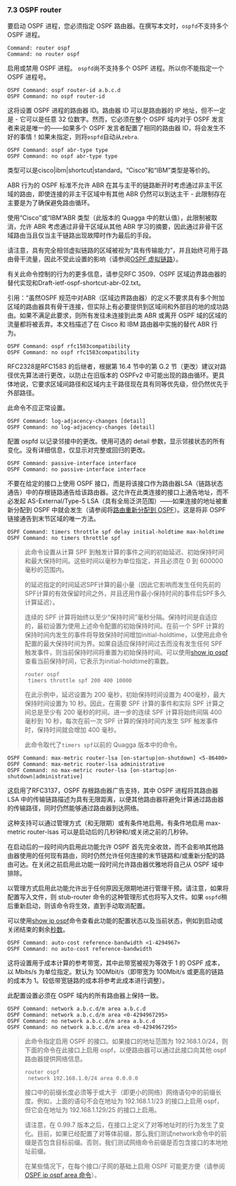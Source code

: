 ### 7.3 OSPF router

要启动 OSPF 进程，您必须指定 OSPF 路由器。在撰写本文时，`ospfd`不支持多个 OSPF 进程。

```shell
Command: router ospf
Command: no router ospf
```

启用或禁用 OSPF 进程。 `ospfd`尚不支持多个 OSPF 进程。所以你不能指定一个 OSPF 进程号。

```shell
OSPF Command: ospf router-id a.b.c.d
OSPF Command: no ospf router-id
```

这将设置 OSPF 进程的路由器 ID。路由器 ID 可以是路由器的 IP 地址，但不一定是 - 它可以是任意 32 位数字。然而，它必须在整个 OSPF 域内对于 OSPF 发言者来说是唯一的——如果多个 OSPF 发言者配置了相同的路由器 ID，将会发生不好的事情！如果未指定，则将`ospfd`自动从`zebra`.

```shell
OSPF Command: ospf abr-type type
OSPF Command: no ospf abr-type type
```

类型可以是cisco|ibm|shortcut|standard。“Cisco”和“IBM”类型是等价的。

ABR 行为的 OSPF 标准不允许 ABR 在其与主干的链路断开时考虑通过非主干区域的路由，即使连接的非主干区域中有其他 ABR 仍然可以到达主干 - 此限制存在主要是为了确保避免路由循环。

使用“Cisco”或“IBM”ABR 类型（此版本的 Quagga 中的默认值），此限制被取消，允许 ABR 考虑通过非骨干区域从其他 ABR 学习的摘要，因此通过非骨干区域路由当且仅当主干链路出现故障时作为最后的手段。

请注意，具有完全相邻虚拟链路的区域被视为“具有传输能力”，并且始终可用于路由骨干流量，因此不受此设置的影响（请参阅[OSPF 虚拟链路](https://www.quagga.net/docs/docs-multi/OSPF-area.html#OSPF-virtual_002dlink)）。

有关此命令控制的行为的更多信息，请参见RFC 3509、OSPF 区域边界路由器的替代实现和Draft-ietf-ospf-shortcut-abr-02.txt。

引用：“虽然OSPF 规范中对ABR（区域边界路由器）的定义不要求具有多个附加区域的路由器具有骨干连接，但实际上有必要提供到区域间和外部目的地的成功路由。如果不满足此要求，则所有发往未连接到此类 ABR 或离开 OSPF 域的区域的流量都将被丢弃。本文档描述了在 Cisco 和 IBM 路由器中实施的替代 ABR 行为。

```shell
OSPF Command: ospf rfc1583compatibility
OSPF Command: no ospf rfc1583compatibility
```

RFC2328是RFC1583 的后继者，根据第 16.4 节中的第 G.2 节（更改）建议对路径优先算法进行更改，以防止在旧版本的 OSPFv2 中可能出现的路由循环。更具体地说，它要求区域间路径和区域内主干路径现在具有同等优先级，但仍然优先于外部路径。

此命令不应正常设置。

```shell
OSPF Command: log-adjacency-changes [detail]
OSPF Command: no log-adjacency-changes [detail]
```

配置 ospfd 以记录邻接中的更改。使用可选的 detail 参数，显示邻接状态的所有变化。没有详细信息，仅显示对完整或回归的更改。

```shell
OSPF Command: passive-interface interface
OSPF Command: no passive-interface interface
```

不要在给定的接口上使用 OSPF 接口，而是将该接口作为路由器LSA（链路状态通告）中的存根链路通告给该路由器。这允许在此类连接的接口上通告地址，而不必发起 AS-External/Type-5 LSA（具有全局泛洪范围）——如果连接的地址被重新分配到 OSPF 中就会发生（请参阅将[路由重新分配到 OSPF](https://www.quagga.net/docs/docs-multi/Redistribute-routes-to-OSPF.html#Redistribute-routes-to-OSPF)）。这是将非 OSPF 链接通告到末节区域的唯一方法。

```
OSPF Command: timers throttle spf delay initial-holdtime max-holdtime
OSPF Command: no timers throttle spf
```

> 此命令设置从计算 SPF 到触发计算的事件之间的初始延迟、初始保持时间 和最大保持时间。这些时间以毫秒为单位指定，并且必须在 0 到 600000 毫秒的范围内。
>
> 的延迟指定的时间延迟SPF计算的最小量（因此它影响而发生任何先前的SPF计算的有效保留时间之外，并且还用作最小保持时间的事件后SPF多久计算延迟）。
>
> 连续的 SPF 计算将始终以至少“保持时间”毫秒分隔。保持时间是自适应的，最初设置为使用上述命令配置的初始保持时间。在前一个 SPF 计算的保持时间内发生的事件将导致保持时间增加initial-holdtime，以使用此命令配置的最大保持时间为界。如果自适应保持时间过去而没有发生任何 SPF 触发事件，则当前保持时间将重置为初始保持时间。可以使用[show ip ospf](https://www.quagga.net/docs/docs-multi/Showing-OSPF-information.html#show-ip-ospf)查看当前保持时间，它表示为initial-holdtime的乘数。
>
> ```shell
> router ospf
>  timers throttle spf 200 400 10000
> ```
>
> 在此示例中，延迟设置为 200 毫秒，初始保持时间设置为 400毫秒，最大保持时间设置为 10 秒。因此，在需要 SPF 计算的事件和实际 SPF 计算之间总是至少有 200 毫秒的时间。进一步的连续 SPF 计算将始终间隔 400 毫秒到 10 秒，每次在前一次 SPF 计算的保持时间内发生 SPF 触发事件时，保持时间就会增加 400 毫秒。
>
> 此命令取代了`timers spf`以前的 Quagga 版本中的命令。

```shell
OSPF Command: max-metric router-lsa [on-startup|on-shutdown] <5-86400>
OSPF Command: max-metric router-lsa administrative
OSPF Command: no max-metric router-lsa [on-startup|on-shutdown|administrative]
```

这启用了RFC3137，OSPF 存根路由器广告支持，其中 OSPF 进程将其路由器 LSA 中的传输链路描述为具有无限距离，以便其他路由器将避免计算通过路由器的传输路径，同时仍然能够通过路由器到达网络。

这种支持可以通过管理方式（和无限期）或有条件地启用。有条件地启用 max-metric router-lsas 可以是启动后的几秒钟和/或关闭之前的几秒钟。

在启动后的一段时间内启用此功能允许 OSPF 首先完全收敛，而不会影响其他路由器使用的任何现有路由，同时仍然允许任何连接的末节链路和/或重新分配的路由可达。在关闭之前启用此功能一段时间允许路由器优雅地将自己从 OSPF 域中排除。

以管理方式启用此功能允许出于任何原因无限期地进行管理干预。请注意，如果将配置写入文件，则 stub-router 命令的这种管理形式也将写入文件。如果 `ospfd`稍后重新启动，则该命令将生效，直到手动取消配置。

可以使用[show ip ospf](https://www.quagga.net/docs/docs-multi/Showing-OSPF-information.html#show-ip-ospf)命令查看此功能的配置状态以及当前状态，例如到启动或关闭结束的剩余[秒数](https://www.quagga.net/docs/docs-multi/Showing-OSPF-information.html#show-ip-ospf)。

```shell
OSPF Command: auto-cost reference-bandwidth <1-4294967>
OSPF Command: no auto-cost reference-bandwidth
```

这将设置用于成本计算的参考带宽，其中此带宽被视为等效于 1 的 OSPF 成本，以 Mbits/s 为单位指定。默认为 100Mbit/s（即带宽为 100Mbit/s 或更高的链路的成本为 1。较低带宽链路的成本将参考此成本进行调整）。

此配置设置必须在 OSPF 域内的所有路由器上保持一致。

```shell
OSPF Command: network a.b.c.d/m area a.b.c.d
OSPF Command: network a.b.c.d/m area <0-4294967295>
OSPF Command: no network a.b.c.d/m area a.b.c.d
OSPF Command: no network a.b.c.d/m area <0-4294967295>
```

> 此命令指定启用 OSPF 的接口。如果接口的地址范围为 192.168.1.0/24，则下面的命令在此接口上启用 ospf，以便路由器可以通过此接口向其他 ospf 路由器提供网络信息。
>
> ```shell
> router ospf
>  network 192.168.1.0/24 area 0.0.0.0
> ```
>
> 接口中的前缀长度必须等于或大于（即更小的网络）网络语句中的前缀长度。例如，上面的语句不会在地址为 192.168.1.1/23 的接口上启用 ospf，但它会在地址为 192.168.1.129/25 的接口上启用。
>
> 请注意，在 0.99.7 版本之后，在接口上定义了对等地址时的行为发生了变化。目前，如果已经配置了对等体前缀，那么我们测试network命令中的前缀是否包含目标前缀。否则，我们测试网络命令前缀是否包含接口的本地地址前缀。
>
> 在某些情况下，在每个接口/子网的基础上启用 OSPF 可能更方便（请参阅[OSPF ip ospf area 命令](https://www.quagga.net/docs/docs-multi/OSPF-interface.html#OSPF-ip-ospf-area-command)）。